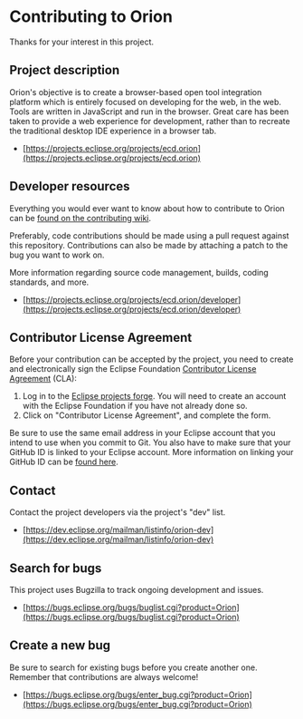 Contributing to Orion
=====================
Thanks for your interest in this project.

Project description
--------------------
Orion's objective is to create a browser-based open tool integration platform which is entirely focused on
developing for the web, in the web. Tools are written in JavaScript and run in the browser. Great care has
been taken to provide a web experience for development, rather than to recreate the traditional desktop
IDE experience in a browser tab.

- [https://projects.eclipse.org/projects/ecd.orion](https://projects.eclipse.org/projects/ecd.orion)

Developer resources
--------------------

Everything you would ever want to know about how to contribute to Orion can
be [found on the contributing wiki](http://wiki.eclipse.org/Orion/Contributing_Code).

Preferably, code contributions should be made using a pull request against this repository. Contributions 
can also be made by attaching a patch to the bug you want to work on.

More information regarding source code management, builds, coding standards, and more.

- [https://projects.eclipse.org/projects/ecd.orion/developer](https://projects.eclipse.org/projects/ecd.orion/developer)

Contributor License Agreement
------------------------------
Before your contribution can be accepted by the project, you need to create and electronically sign the
Eclipse Foundation [Contributor License Agreement](https://www.eclipse.org/legal/CLA.php) (CLA):

1. Log in to the [Eclipse projects forge](https://projects.eclipse.org/user/login/sso). You will need to
   create an account with the Eclipse Foundation if you have not already done so.
2. Click on "Contributor License Agreement", and complete the form.

Be sure to use the same email address in your Eclipse account that you intend to use when you commit to Git. You
also have to make sure that your GitHub ID is linked to your Eclipse account. More information on linking your GitHub ID
can be [found here](https://wiki.eclipse.org/Social_Coding/Hosting_a_Project_at_GitHub#Moving_Your_Existing_Project_Repositories_to_GitHub).

Contact
--------
Contact the project developers via the project's "dev" list.

- [https://dev.eclipse.org/mailman/listinfo/orion-dev](https://dev.eclipse.org/mailman/listinfo/orion-dev)

Search for bugs
----------------
This project uses Bugzilla to track ongoing development and issues.

- [https://bugs.eclipse.org/bugs/buglist.cgi?product=Orion](https://bugs.eclipse.org/bugs/buglist.cgi?product=Orion)

Create a new bug
-----------------
Be sure to search for existing bugs before you create another one. Remember that contributions are always welcome!

- [https://bugs.eclipse.org/bugs/enter_bug.cgi?product=Orion](https://bugs.eclipse.org/bugs/enter_bug.cgi?product=Orion)
